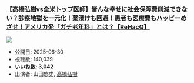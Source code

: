 ### [【高橋弘樹vs全米トップ医師】皆んな幸せに社会保障費削減できない？診察地獄を一元化！薬漬けも回避！患者も医療費もハッピーめざせ！アメリカ発「ガチ老年科」とは？【ReHacQ】](https://www.youtube.com/watch?v=jsMrjyR5js8)
[![](https://img.youtube.com/vi/jsMrjyR5js8/sddefault.jpg)](https://www.youtube.com/watch?v=jsMrjyR5js8)
-   公開日: 2025-06-30
-   視聴数: 140,039
-   **いいね数: 3,042**
-   出演者: 山田悠史, [高橋弘樹](/rehacq_fan/people/高橋弘樹 "wikilink")
